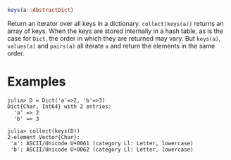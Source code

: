 ```julia
keys(a::AbstractDict)
```

Return an iterator over all keys in a dictionary. `collect(keys(a))` returns an array of keys. When the keys are stored internally in a hash table, as is the case for `Dict`, the order in which they are returned may vary. But `keys(a)`, `values(a)` and `pairs(a)` all iterate `a` and return the elements in the same order.

# Examples

```jldoctest
julia> D = Dict('a'=>2, 'b'=>3)
Dict{Char, Int64} with 2 entries:
  'a' => 2
  'b' => 3

julia> collect(keys(D))
2-element Vector{Char}:
 'a': ASCII/Unicode U+0061 (category Ll: Letter, lowercase)
 'b': ASCII/Unicode U+0062 (category Ll: Letter, lowercase)
```
